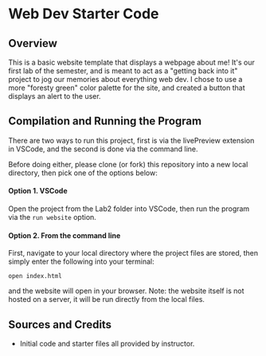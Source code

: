 # Web Dev Starter Code

## Overview

This is a basic website template that displays a webpage about me! It's our first lab of the semester, and is meant to act as a "getting back into it" project to jog our memories about everything web dev. I chose to use a more "foresty green" color palette for the site, and created a button that displays an alert to the user.

## Compilation and Running the Program
There are two ways to run this project, first is via the livePreview extension in VSCode, and the second is done via the command line.

Before doing either, please clone (or fork) this repository into a new local directory, then pick one of the options below:
#### Option 1. VSCode
Open the project from the Lab2 folder into VSCode, then run the program via the `run website` option.

#### Option 2. From the command line
First, navigate to your local directory where the project files are stored, then simply enter the following into your terminal: 

`open index.html`

and the website will open in your browser.
Note: the website itself is not hosted on a server, it will be run directly from the local files.

## Sources and Credits

- Initial code and starter files all provided by instructor.
